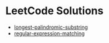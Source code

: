 # LeetCode Solutions

- [longest-palindromic-substring](longest-palindromic-substring/)
- [regular-expression-matching](regular-expression-matching/)
